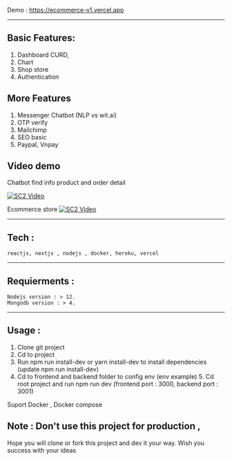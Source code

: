 Demo :
https://ecommerce-v1.vercel.app

---

## Basic Features:

1. Dashboard CURD,
2. Chart
3. Shop store
4. Authentication

## More Features

1. Messenger Chatbot (NLP vs wit.ai)
2. OTP verify
3. Mailchimp
4. SEO basic
5. Paypal, Vnpay

## Video demo

Chatbot find info product and order detail

[![SC2 Video](https://img.youtube.com/vi/LjiHQyjvQ3c/0.jpg)](http://www.youtube.com/watch?v=LjiHQyjvQ3c)

Ecommerce store
[![SC2 Video](https://img.youtube.com/vi/D0mUqKr8hfg/0.jpg)](http://www.youtube.com/watch?v=D0mUqKr8hfg)

---

## Tech :

    reactjs, nextjs , nodejs , docker, heroku, vercel

---

## Requierments :

    Nodejs version : > 12.
    Mongodb version : > 4.

---

## Usage :

1. Clone git project
2. Cd to project
3. Run npm run install-dev or yarn install-dev to install dependencies (update npm run install-dev)
4. Cd to frontend and backend folder to config env (env example) 5. Cd root project and run npm run dev (frontend port : 3000, backend port : 3001)

Suport Docker , Docker compose


## Note : Don't use this project for production ,  
Hope you will clone or fork this project and dev it your way. Wish you success with your ideas

